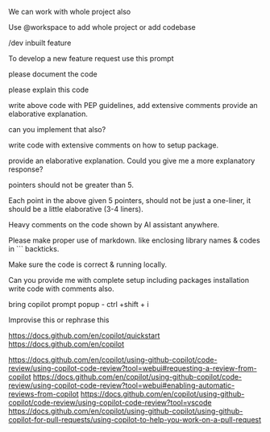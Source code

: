 We can work with whole project also 

 

Use @workspace to add whole project or add codebase 

 

/dev inbuilt feature 

 

To develop a new feature request use this prompt 

 

please document the code  

please explain this code  

write above code with PEP guidelines, add extensive comments provide an elaborative explanation. 

can you implement that also? 

write code with extensive comments on how to setup package. 

provide an elaborative explanation. Could you give me a more explanatory response? 

pointers should not be greater than 5. 

Each point in the above given 5 pointers, should not be just a one-liner, it should be a little elaborative (3-4 liners). 

Heavy comments on the code shown by AI assistant anywhere. 

Please make proper use of markdown. like enclosing library names & codes in ``` backticks. 

Make sure the code is correct & running locally. 

Can you provide me with complete setup including packages installation write code with comments also. 

 

bring copilot prompt popup - ctrl +shift + i 

 

Improvise this or rephrase this 

 
https://docs.github.com/en/copilot/quickstart
https://docs.github.com/en/copilot 

https://docs.github.com/en/copilot/using-github-copilot/code-review/using-copilot-code-review?tool=webui#requesting-a-review-from-copilot
https://docs.github.com/en/copilot/using-github-copilot/code-review/using-copilot-code-review?tool=webui#enabling-automatic-reviews-from-copilot
https://docs.github.com/en/copilot/using-github-copilot/code-review/using-copilot-code-review?tool=vscode
https://docs.github.com/en/copilot/using-github-copilot/using-github-copilot-for-pull-requests/using-copilot-to-help-you-work-on-a-pull-request 

 

 

 

